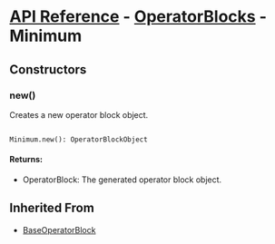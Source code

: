 # [API Reference](../../API.md) - [OperatorBlocks](../OperatorBlocks.md) - Minimum

## Constructors

### new()

Creates a new operator block object.

```

Minimum.new(): OperatorBlockObject

```

#### Returns:

* OperatorBlock: The generated operator block object.

## Inherited From

* [BaseOperatorBlock](BaseOperatorBlock.md)

